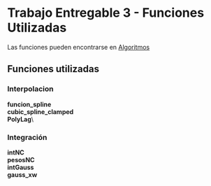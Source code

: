 # Trabajo Entregable 3 - Funciones Utilizadas

Las funciones pueden encontrarse en [Algoritmos](https://github.com/Lucasa98/Calculo-Numerico-2023/tree/main/Algoritmos)


## Funciones utilizadas

### Interpolacion

**funcion_spline**\
**cubic_spline_clamped**\
**PolyLag**\

### Integración
**intNC**\
**pesosNC**\
**intGauss**\
**gauss_xw**